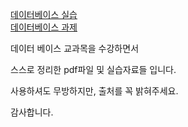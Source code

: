 [데이터베이스 실습](https://cyber-podium-310.notion.site/SQL-0318e1e3101141298e27b22f04a85e4d)   
[데이터베이스 과제](https://cyber-podium-310.notion.site/SQL-a67a6f9a0991419ea07efb3ca69f6a79)

데이터 베이스 교과목을 수강하면서

스스로 정리한 pdf파일 및 실습자료들 입니다.

사용하셔도 무방하지만, 출처를 꼭 밝혀주세요.

감사합니다.
